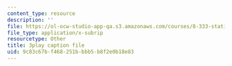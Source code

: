 ```yaml
---
content_type: resource
description: ''
file: https://ol-ocw-studio-app-qa.s3.amazonaws.com/courses/8-333-statistical-mechanics-i-statistical-mechanics-of-particles-fall-2013/9c83c67bf468251bbbb5b8f2e0b18e83_6rn4q9mv4jQ.srt
file_type: application/x-subrip
resourcetype: Other
title: 3play caption file
uid: 9c83c67b-f468-251b-bbb5-b8f2e0b18e83
---
```

